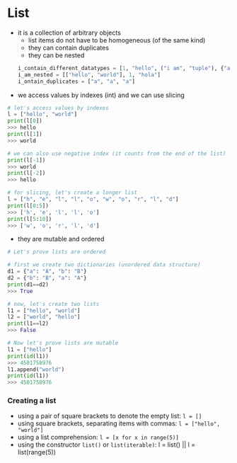 # List
- it is a collection of arbitrary objects 
  - list items do not have to be homogeneous (of the same kind)
  - they can contain duplicates
  - they can be nested
  ```python
  i_contain_different_datatypes = [1, "hello", ("i am", "tuple"), {"a": "A"}, True]
  i_am_nested = [["hello", "world"], 1, "hola"]
  i_ontain_duplicates = ["a", "a", "a"]
  ```
- we access values by indexes (int) and we can use slicing
```python
# let's access values by indexes
l = ["hello", "world"]
print(l[0])
>>> hello
print(l[1])
>>> world

# we can also use negative index (it counts from the end of the list)
print(l[-1])
>>> world
print(l[-2])
>>> hello

# for slicing, let's create a longer list
l = ["h", "e", "l", "l", "o", "w", "o", "r", "l", "d"]
print(l[0:5])
>>> ['h', 'e', 'l', 'l', 'o']
print(l[5:10])
>>> ['w', 'o', 'r', 'l', 'd']
```
- they are mutable and ordered

```python
# Let's prove lists are ordered

# first we create two dictionaries (unordered data structure)
d1 = {"a": "A", "b": "B"}
d2 = {"b": "B", "a": "A"}
print(d1==d2)
>>> True

# now, let's create two lists
l1 = ["hello", "world"]
l2 = ["world", "hello"]
print(l1==l2)
>>> False

# Now let's prove lists are mutable
l1 = ["hello"]
print(id(l1))
>>> 4501758976
l1.append("world")
print(id(l1))
>>> 4501758976
```

### Creating a list
- using a pair of square brackets to denote the empty list: `l = []`
- using square brackets, separating items with commas: `l = ["hello", "world"]`
- using a list comprehension: `l = [x for x in range(5)]`
- using the constructor `list()` or `list(iterable)`: l = list() || l = list(range(5))
